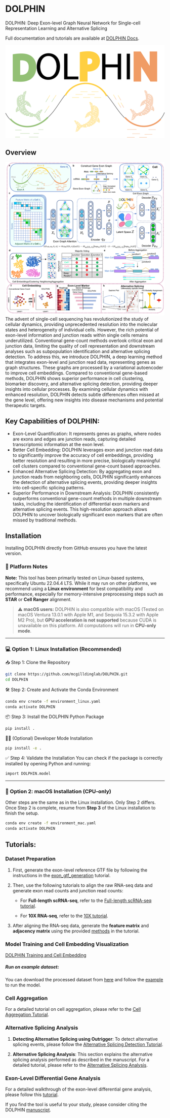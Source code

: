 # DOLPHIN

DOLPHIN: Deep Exon-level Graph Neural Network for Single-cell Representation Learning and Alternative Splicing

Full documentation and tutorials are available at [DOLPHIN Docs](https://dolphin-sc.readthedocs.io/en/latest/).

<img title="DOLPHIN Logo" alt="Alt text" src="DOLPHIN_logo.png">

## Overview
<img title="DOLPHIN Overview" alt="Alt text" src="Overview_DOLPHIN.png">
The advent of single-cell sequencing has revolutionized the study of cellular dynamics, providing unprecedented resolution into the molecular states and heterogeneity of individual cells. However, the rich potential of exon-level information and junction reads within single cells remains underutilized. Conventional gene-count methods overlook critical exon and junction data, limiting the quality of cell representation and downstream analyses such as subpopulation identification and alternative splicing detection. To address this, we introduce DOLPHIN, a deep learning method that integrates exon-level and junction read data, representing genes as graph structures. These graphs are processed by a variational autoencoder to improve cell embeddings. Compared to conventional gene-based methods, DOLPHIN shows superior performance in cell clustering, biomarker discovery, and alternative splicing detection, providing deeper insights into cellular processes. By examining cellular dynamics with enhanced resolution, DOLPHIN detects subtle differences often missed at the gene level, offering new insights into disease mechanisms and potential therapeutic targets.

## Key Capabilities of DOLPHIN:

- Exon-Level Quantification: It represents genes as graphs, where nodes are exons and edges are junction reads, capturing detailed transcriptomic information at the exon level.
- Better Cell Embedding: DOLPHIN leverages exon and junction read data to significantly improve the accuracy of cell embeddings, providing better resolution and resulting in more precise, biologically meaningful cell clusters compared to conventional gene-count based approaches.
- Enhanced Alternative Splicing Detection: By aggregating exon and junction reads from neighboring cells, DOLPHIN significantly enhances the detection of alternative splicing events, providing deeper insights into cell-specific splicing patterns.
- Superior Performance in Downstream Analysis: DOLPHIN consistently outperforms conventional gene-count methods in multiple downstream tasks, including the identification of differential exon markers and alternative splicing events. This high-resolution approach allows DOLPHIN to uncover biologically significant exon markers that are often missed by traditional methods.

## Installation

Installing DOLPHIN directly from GitHub ensures you have the latest version. 

### 🧠 Platform Notes

**Note:** This tool has been primarily tested on Linux-based systems, specifically Ubuntu 22.04.4 LTS. While it may run on other platforms, we recommend using a **Linux environment** for best compatibility and performance, especially for memory-intensive preprocessing steps such as **STAR** or **Cell Ranger** alignment.

>⚠️ **macOS users:** DOLPHIN is also compatible with macOS (Tested on macOS Ventura 13.0.1 with Apple M1, and Sequoia 15.3.2 with Apple M2 Pro), but **GPU acceleration is not supported** because CUDA is unavailable on this platform. All computations will run in **CPU-only mode**.

---

### 💻 Option 1: Linux Installation (Recommended)
📥 Step 1: Clone the Repository
```bash
git clone https://github.com/mcgilldinglab/DOLPHIN.git
cd DOLPHIN
```

🛠 Step 2: Create and Activate the Conda Environment
```bash
conda env create -f environment_linux.yaml
conda activate DOLPHIN
```

📦 Step 3: Install the DOLPHIN Python Package
```bash
pip install .
```

🧑‍💻 (Optional) Developer Mode Installation
```bash
pip install -e .
```

✅ Step 4: Validate the Installation
You can check if the package is correctly installed by opening Python and running:
```bash
import DOLPHIN.model
```
---

### 🍎 Option 2: macOS Installation (CPU-only)
Other steps are the same as in the Linux installation. Only Step 2 differs. Once Step 2 is complete, resume from **Step 3** of the Linux installation to finish the setup.


```bash
conda env create -f environment_mac.yaml
conda activate DOLPHIN
```

## Tutorials:

### Dataset Preparation

1. First, generate the exon-level reference GTF file by following the instructions in the [exon_gtf_generation](./docs/source/tutorials/step0_generate_exon_gtf_final.ipynb) tutorial.

2. Then, use the following tutorials to align the raw RNA-seq data and generate exon read counts and junction read counts:

   - For **Full-length scRNA-seq**, refer to the [Full-length scRNA-seq tutorial](./docs/source/tutorials/step1_1_preprocess_full_length.md).

   - For **10X RNA-seq**, refer to the [10X tutorial](./docs/source/tutorials/step1_2_preprocess_10X.md).
     
3. After aligning the RNA-seq data, generate the **feature matrix** and **adjacency matrix** using the provided [methods](./docs/source/tutorials/step2_graph_generation.ipynb) in the tutorial. 

### Model Training and Cell Embedding Visualization
[DOLPHIN Training and Cell Embedding](./docs/source/examples/run_DOLPHIN_flashseq.ipynb)

##### Run on example dataset:
You can download the processed dataset from [here](https://mcgill-my.sharepoint.com/:f:/g/personal/kailu_song_mail_mcgill_ca/EvZtHeW7qjJJs_RHc2-327ABeLXafa-ruvfk9Vs134crig?e=kEPtAV)
and follow the [example](./docs/source/examples/run_DOLPHIN_flashseq.ipynb) to run the model.

### Cell Aggregation
For a detailed tutorial on cell aggregation, please refer to the [Cell Aggregation Tutorial](./docs/source/tutorials/step4_cell_aggregation.ipynb).

### Alternative Splicing Analysis
1. **Detecting Alternative Splicing using Outrigger**: 
   To detect alternative splicing events, please follow the [Alternative Splicing Detection Tutorial](./docs/source/tutorials/step5_alternative_splicing.md).

2. **Alternative Splicing Analysis**:
   This section explains the alternative splicing analysis performed as described in the manuscript. For a detailed tutorial, please refer to the [Alternative Splicing Analysis](./docs/source/tutorials/step6_alternative_splicing_analysis.ipynb).

### Exon-Level Differential Gene Analysis

For a detailed walkthrough of the exon-level differential gene analysis, please follow this [tutorial](./docs/source/tutorials/step7_1_MAST.ipynb).

If you find the tool is useful to your study, please consider citing the DOLPHIN [manuscript](https://doi.org/10.21203/rs.3.rs-5474597/v1).
